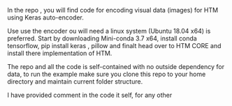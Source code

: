 In the repo , you will find code for encoding visual data (images) for HTM using
Keras auto-encoder.

Use use the encoder ou will need a linux system (Ubuntu 18.04 x64) is preferred.
Start by downloading Mini-conda 3.7 x64, install conda tensorflow, pip install keras , pillow
and finalt head over to HTM CORE and install there implementation of HTM.

The repo and all the code is self-contained with no outside dependency for data, to 
run the example make sure you clone this repo to your home directory and maintain
current folder structure.

I have provided comment in the code it self, for any other 